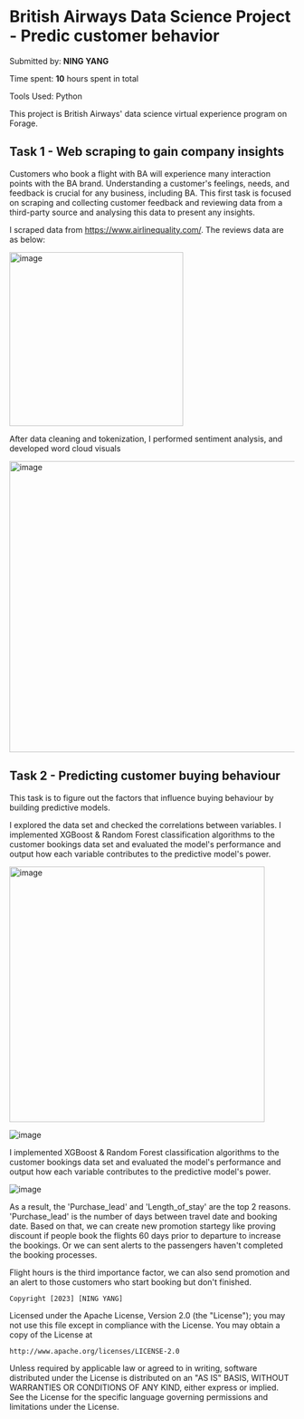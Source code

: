 # British Airways Data Science Project - Predic customer behavior

Submitted by: **NING YANG**

Time spent: **10** hours spent in total

Tools Used: Python


This project is British Airways' data science virtual experience program on Forage.


## Task 1 - Web scraping to gain company insights

Customers who book a flight with BA will experience many interaction points with the BA brand. Understanding a customer's feelings, needs, and feedback is crucial for any business, including BA. This first task is focused on scraping and collecting customer feedback and reviewing data from a third-party source and analysing this data to present any insights.

I scraped data from https://www.airlinequality.com/.  The reviews data are as below:

<img width="307" alt="image" src="https://user-images.githubusercontent.com/103723722/210658483-83808d4e-bb43-4c1b-8cdd-f38558d9fad8.png">


After data cleaning and tokenization, I performed sentiment analysis, and developed word cloud visuals 


<img width="514" alt="image" src="https://user-images.githubusercontent.com/103723722/210657287-2c9d37e0-b476-4555-a2a6-dac986b96b52.png">


## Task 2 - Predicting customer buying behaviour

This task is to figure out the factors that influence buying behaviour by building predictive models.

I explored the data set and checked the correlations between variables.
I implemented XGBoost & Random Forest classification algorithms  to the customer bookings data set and evaluated the model's performance and output how each variable contributes to the predictive model's power.

<img width="451" alt="image" src="https://user-images.githubusercontent.com/103723722/210661501-5427b3a2-bccb-418f-b6c7-2d1aacf7e34b.png">


![image](https://user-images.githubusercontent.com/103723722/210660924-6259809d-ffc9-4143-bcea-b5bf7dbe04e5.png)

I implemented XGBoost & Random Forest classification algorithms  to the customer bookings data set and evaluated the model's performance and output how each variable contributes to the predictive model's power.


![image](https://user-images.githubusercontent.com/103723722/210663344-e2c7fe4d-c8e5-4f34-90c4-164fb61ff02d.png)

As a result, the 'Purchase_lead' and 'Length_of_stay' are the top 2 reasons. 'Purchase_lead' is the number of days between travel date and booking date.
Based on that, we can create new promotion startegy like proving discount if people book the flights 60 days prior to departure to increase the bookings. Or we can sent alerts to the passengers haven't completed the booking processes.

Flight hours is the third importance factor, we can also send promotion and an alert to those customers who start booking but don't finished.


    Copyright [2023] [NING YANG]

Licensed under the Apache License, Version 2.0 (the "License");
you may not use this file except in compliance with the License.
You may obtain a copy of the License at

    http://www.apache.org/licenses/LICENSE-2.0

Unless required by applicable law or agreed to in writing, software
distributed under the License is distributed on an "AS IS" BASIS,
WITHOUT WARRANTIES OR CONDITIONS OF ANY KIND, either express or implied.
See the License for the specific language governing permissions and
limitations under the License.

